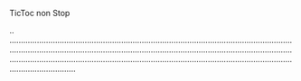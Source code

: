 TicToc non Stop

..
.................................................................................................................................................................................................................................................................................................................................................................................................................